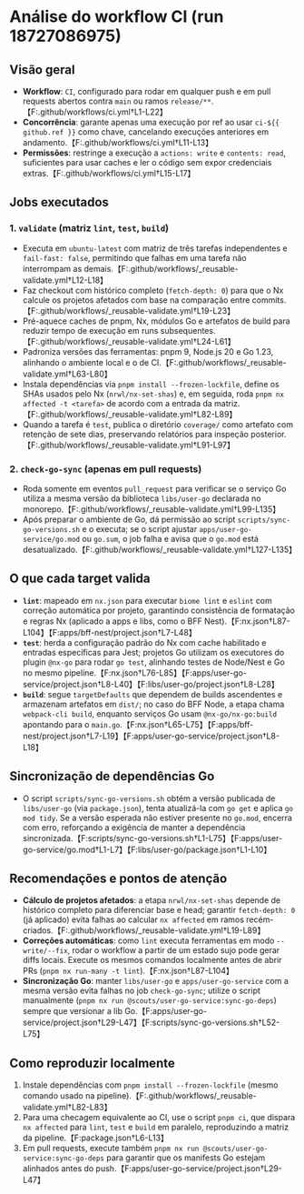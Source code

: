 # Análise do workflow CI (run 18727086975)

## Visão geral
- **Workflow**: `CI`, configurado para rodar em qualquer push e em pull requests abertos contra `main` ou ramos `release/**`.【F:.github/workflows/ci.yml†L1-L22】
- **Concorrência**: garante apenas uma execução por ref ao usar `ci-${{ github.ref }}` como chave, cancelando execuções anteriores em andamento.【F:.github/workflows/ci.yml†L11-L13】
- **Permissões**: restringe a execução a `actions: write` e `contents: read`, suficientes para usar caches e ler o código sem expor credenciais extras.【F:.github/workflows/ci.yml†L15-L17】

## Jobs executados
### 1. `validate` (matriz `lint`, `test`, `build`)
- Executa em `ubuntu-latest` com matriz de três tarefas independentes e `fail-fast: false`, permitindo que falhas em uma tarefa não interrompam as demais.【F:.github/workflows/_reusable-validate.yml†L12-L18】
- Faz checkout com histórico completo (`fetch-depth: 0`) para que o Nx calcule os projetos afetados com base na comparação entre commits.【F:.github/workflows/_reusable-validate.yml†L19-L23】
- Pré-aquece caches de pnpm, Nx, módulos Go e artefatos de build para reduzir tempo de execução em runs subsequentes.【F:.github/workflows/_reusable-validate.yml†L24-L61】
- Padroniza versões das ferramentas: pnpm 9, Node.js 20 e Go 1.23, alinhando o ambiente local e o de CI.【F:.github/workflows/_reusable-validate.yml†L63-L80】
- Instala dependências via `pnpm install --frozen-lockfile`, define os SHAs usados pelo Nx (`nrwl/nx-set-shas`) e, em seguida, roda `pnpm nx affected -t <tarefa>` de acordo com a entrada da matriz.【F:.github/workflows/_reusable-validate.yml†L82-L89】
- Quando a tarefa é `test`, publica o diretório `coverage/` como artefato com retenção de sete dias, preservando relatórios para inspeção posterior.【F:.github/workflows/_reusable-validate.yml†L91-L97】

### 2. `check-go-sync` (apenas em pull requests)
- Roda somente em eventos `pull_request` para verificar se o serviço Go utiliza a mesma versão da biblioteca `libs/user-go` declarada no monorepo.【F:.github/workflows/_reusable-validate.yml†L99-L135】
- Após preparar o ambiente de Go, dá permissão ao script `scripts/sync-go-versions.sh` e o executa; se o script ajustar `apps/user-go-service/go.mod` ou `go.sum`, o job falha e avisa que o `go.mod` está desatualizado.【F:.github/workflows/_reusable-validate.yml†L127-L135】

## O que cada target valida
- **`lint`**: mapeado em `nx.json` para executar `biome lint` e `eslint` com correção automática por projeto, garantindo consistência de formatação e regras Nx (aplicado a apps e libs, como o BFF Nest).【F:nx.json†L87-L104】【F:apps/bff-nest/project.json†L7-L48】
- **`test`**: herda a configuração padrão do Nx com cache habilitado e entradas específicas para Jest; projetos Go utilizam os executores do plugin `@nx-go` para rodar `go test`, alinhando testes de Node/Nest e Go no mesmo pipeline.【F:nx.json†L76-L85】【F:apps/user-go-service/project.json†L8-L40】【F:libs/user-go/project.json†L8-L28】
- **`build`**: segue `targetDefaults` que dependem de builds ascendentes e armazenam artefatos em `dist/`; no caso do BFF Node, a etapa chama `webpack-cli build`, enquanto serviços Go usam `@nx-go/nx-go:build` apontando para o `main.go`.【F:nx.json†L65-L75】【F:apps/bff-nest/project.json†L7-L19】【F:apps/user-go-service/project.json†L8-L18】

## Sincronização de dependências Go
- O script `scripts/sync-go-versions.sh` obtém a versão publicada de `libs/user-go` (via `package.json`), tenta atualizá-la com `go get` e aplica `go mod tidy`. Se a versão esperada não estiver presente no `go.mod`, encerra com erro, reforçando a exigência de manter a dependência sincronizada.【F:scripts/sync-go-versions.sh†L1-L75】【F:apps/user-go-service/go.mod†L1-L7】【F:libs/user-go/package.json†L1-L10】

## Recomendações e pontos de atenção
- **Cálculo de projetos afetados**: a etapa `nrwl/nx-set-shas` depende de histórico completo para diferenciar base e head; garantir `fetch-depth: 0` (já aplicado) evita falhas ao calcular `nx affected` em ramos recém-criados.【F:.github/workflows/_reusable-validate.yml†L19-L89】
- **Correções automáticas**: como `lint` executa ferramentas em modo `--write/--fix`, rodar o workflow a partir de um estado sujo pode gerar diffs locais. Execute os mesmos comandos localmente antes de abrir PRs (`pnpm nx run-many -t lint`).【F:nx.json†L87-L104】
- **Sincronização Go**: manter `libs/user-go` e `apps/user-go-service` com a mesma versão evita falhas no job `check-go-sync`; utilize o script manualmente (`pnpm nx run @scouts/user-go-service:sync-go-deps`) sempre que versionar a lib Go.【F:apps/user-go-service/project.json†L29-L47】【F:scripts/sync-go-versions.sh†L52-L75】

## Como reproduzir localmente
1. Instale dependências com `pnpm install --frozen-lockfile` (mesmo comando usado na pipeline).【F:.github/workflows/_reusable-validate.yml†L82-L83】
2. Para uma checagem equivalente ao CI, use o script `pnpm ci`, que dispara `nx affected` para `lint`, `test` e `build` em paralelo, reproduzindo a matriz da pipeline.【F:package.json†L6-L13】
3. Em pull requests, execute também `pnpm nx run @scouts/user-go-service:sync-go-deps` para garantir que os manifests Go estejam alinhados antes do push.【F:apps/user-go-service/project.json†L29-L47】
